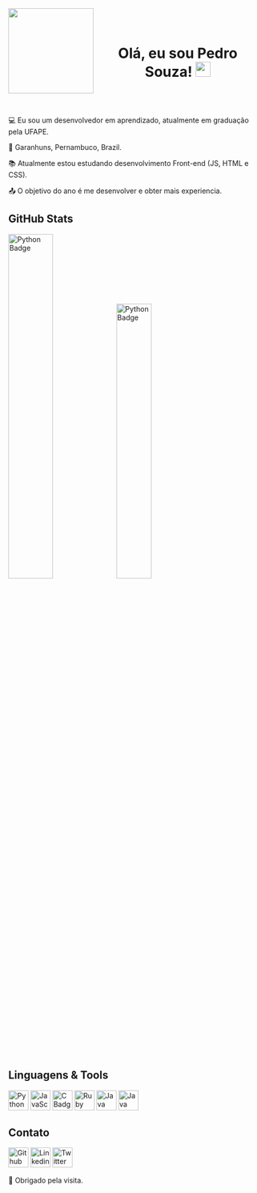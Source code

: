 <div>
    <img align="left" width="170" height="170" src="https://i.imgur.com/Sl1cFqA.png">
</div>

<h1 align='center'><br>Olá, eu sou Pedro Souza! <img src=https://github.com/TheDudeThatCode/TheDudeThatCode/blob/master/Assets/Hi.gif width="30"> </h1>

<br><br><br>
:computer: Eu sou um desenvolvedor em aprendizado, atualmente em graduação pela UFAPE.

:house_with_garden: Garanhuns, Pernambuco, Brazil.

:books: Atualmente estou estudando desenvolvimento Front-end (JS, HTML e CSS).

:outbox_tray: O objetivo do ano é me desenvolver e obter mais experiencia.

## GitHub Stats
[<img alt="Python Badge" width="42%" src="https://github-readme-stats.vercel.app/api?username=iShouldz&include_all_commits=true&border_radius=0&theme=transparent&locale=pt-br&show_icons=true&link=https://github.com/iShouldz/"/>](https://github.com/iShouldz/)
[<img alt="Python Badge" width="37.5%" src="https://github-readme-stats.vercel.app/api/top-langs/?username=iShouldz&layout=compact&border_radius=0&theme=transparent&locale=pt-br&link=https://github.com/iShouldz/"/>](https://github.com/iShouldz/)
<!-- ![Shouldz's GitHub Stats](https://github-readme-stats.vercel.app/api?username=iShouldz&border_radius=1&theme=transparent&locale=pt-br&show_icons=true) -->
<!-- ![Top Langs](https://github-readme-stats.vercel.app/api/top-langs/?username=iShouldz&layout=compact&border_radius=20&theme=transparent&locale=pt-br) -->

## Linguagens & Tools
[<img alt="Python Badge" height=40 src="https://img.shields.io/badge/Python-FFD43B?style=for-the-badge&logo=python&logoColor=blue&link=https://github.com/iShouldz/"/>](https://github.com/iShouldz/)
[<img alt="JavaScript Badge" height=40 src="https://img.shields.io/badge/JavaScript-323330?style=for-the-badge&logo=javascript&link=https://github.com/iShouldz&logoColor=F7DF1E&link"/>](https://github.com/iShouldz/)
[<img alt="C Badge" height=40 src="https://img.shields.io/badge/C-00599C?style=for-the-badge&logo=c&logoColor=white&link=https://github.com/iShouldz/"/>](https://github.com/iShouldz/)
[<img alt="Ruby Badge" height=40 src="https://img.shields.io/badge/Ruby-CC342D?style=for-the-badge&logo=ruby&logoColor=white&link=https://github.com/iShouldz/"/>](https://github.com/iShouldz/)
[<img alt="Java Badge" height=40 src="https://img.shields.io/badge/java-%23ED8B00.svg?style=for-the-badge&logo=openjdk&logoColor=white&link=https://github.com/iShouldz/"/>](https://github.com/iShouldz/)
[<img alt="Java Badge" height=40 src="https://img.shields.io/badge/Certificados-blue_%20?logo=C&link=https://github.com/iShouldz/"/>](https://github.com/iShouldz/)

## Contato

[<img alt="Github Badge" height=40 src="https://img.shields.io/badge/-Github-000?style=flat-square&logo=Github&logoColor=white&link=https://github.com/iShouldz/"/>](https://github.com/iShouldz/)
[<img alt="Linkedin Badge" height=40 src="https://img.shields.io/badge/-LinkedIn-blue?style=flat-square&amp;logo=Linkedin&amp;logoColor=white&amp;link=https://www.linkedin.com/in/pedro-souza-385794241/"/>](https://www.linkedin.com/in/pedro-souza-385794241/)
[<img alt="Twitter Badge" height=40 src="https://img.shields.io/badge/Twitter-1DA1F2?style=for-the-badge&logo=twitter&logoColor=white&link=https://twitter.com/ishouldz"/>](https://twitter.com/ishouldz)

🚀 Obrigado pela visita.
